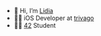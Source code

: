 - 👋 Hi, I’m [Lidia](https://www.linkedin.com/in/lidia-grigoreva-ttarsha/)
- 👩‍💻 iOS Developer at [trivago](https://apps.apple.com/us/app/trivago-compare-hotel-prices/id376888389)
- 👩‍🎓 [42](https://42.fr/en/network-42/) Student


<!--- - Swift: [Pokedex](https://github.com/LidiaGr/Pokedex)
 - C++: [Webserver project](https://github.com/LidiaGr/Webserver)

<!---
LidiaGr/LidiaGr is a ✨ special ✨ repository because its `README.md` (this file) appears on your GitHub profile.
You can click the Preview link to take a look at your changes.

- 👩‍💻 I’m iOS Developer in [Vprok.ru](https://apps.apple.com/ru/app/перекрёсток-впрок-доставка/id1510812169)

- 🌱 I’m currently practicing and learning Swift:
  - [Swifty_companion App | Intra 42 Mobile](https://github.com/LidiaGr/Swifty_companion)
  - [RIBs Architectural framework + RxSwift for VIP | Example](https://github.com/LidiaGr/StatefulScreenExample)

--->
